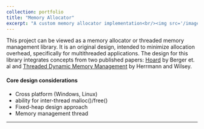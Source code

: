 ```yaml
---
collection: portfolio
title: "Memory Allocator"
excerpt: "A custom memory allocator implementation<br/><img src='/images/memory-allocator-thumbnail.png'>"
---
```


This project can be viewed as a memory allocator or threaded memory management library. It is an original design, intended to minimize allocation overhead, specifically for multithreaded applications. The design for this library integrates concepts from two published papers: [Hoard](https://dl.acm.org/doi/10.1145/378995.379232) by Berger et. al and [Threaded Dynamic Memory Management](https://www.researchgate.net/publication/221328632_Threaded_Dynamic_Memory_Management_in_Many-Core_Processors) by Herrmann and Wilsey.



#### Core design considerations

- Cross platform (Windows, Linux)
- ability for inter-thread malloc()/free()
- Fixed-heap design approach
- Memory management thread



---






